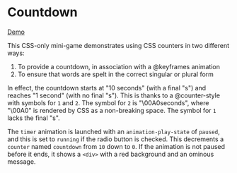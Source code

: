 # Countdown #

[Demo](https://MERNCraft.github.io/countdown)

This CSS-only mini-game demonstrates using CSS counters in two different ways: 

1. To provide a countdown, in association with a @keyframes animation
2. To ensure that words are spelt in the correct singular or plural form

In effect, the countdown starts at "10 seconds" (with a final "s") and reaches "1 second" (with no final "s"). This is thanks to a @counter-style with symbols for `1` and `2`. The symbol for `2` is "\00A0seconds", where "\00A0" is rendered by CSS as a non-breaking space. The symbol for `1` lacks the final "s".

The `timer` animation is launched with an `animation-play-state` of `paused`, and this is set to `running` if the radio button is checked. This decrements a `counter` named `countdown` from `10` down to `0`. If the animation is not paused before it ends, it shows a `<div>` with a red background and an ominous message.